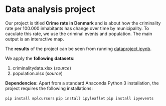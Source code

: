 # Data analysis project

Our project is titled **Crime rate in Denmark** and is about how the criminality rate per 100.000 inhabitants has change over time by municipality. To caculate this rate, we use the criminal events and population. The main output is an interactive map.

The **results** of the project can be seen from running [dataproject.ipynb](dataproject.ipynb).

We apply the **following datasets**:

1. criminalitydata.xlsx (*source*) 
2. population.xlsx (*source*)

**Dependencies:** Apart from a standard Anaconda Python 3 installation, the project requires the following installations:

``pip install mplcursors``
``pip install ipyleaflet``
``pip install ipyevents``